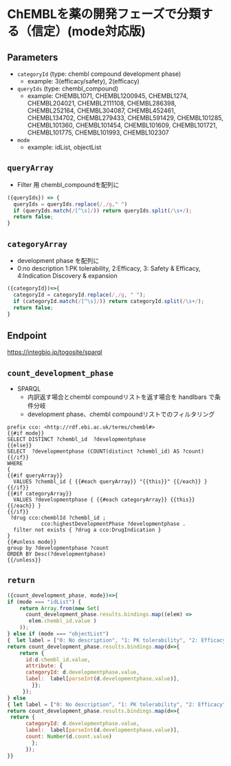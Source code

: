# ChEMBLを薬の開発フェーズで分類する（信定）(mode対応版)

## Parameters

* `categoryId` (type: chembl compound development phase)
  * example: 3(efficacy/safety), 2(efficacy)
* `queryIds` (type: chembl_compound)
  * example: CHEMBL1071, CHEMBL1200945, CHEMBL1274, CHEMBL204021, CHEMBL2111108, CHEMBL286398, CHEMBL252164, CHEMBL304087, CHEMBL452461, CHEMBL134702, CHEMBL279433, CHEMBL591429, CHEMBL101285, CHEMBL101360, CHEMBL101454, CHEMBL101609, CHEMBL101721, CHEMBL101775, CHEMBL101993, CHEMBL102307
* `mode`
  * example: idList, objectList

## `queryArray`
- Filter 用 chembl_compoundを配列に
```javascript
({queryIds}) => {
  queryIds = queryIds.replace(/,/g," ")
  if (queryIds.match(/[^\s]/)) return queryIds.split(/\s+/);
  return false;
}
```

## `categoryArray`
- development phase を配列に
- 0:no description  1:PK tolerability, 2:Efficacy, 3: Safety & Efficacy, 4:Indication Discovery & expansion
```javascript
({categoryId})=>{
  categoryId = categoryId.replace(/,/g, " ");
  if (categoryId.match(/[^\s]/)) return categoryId.split(/\s+/);
  return false;
}
```

## Endpoint

https://integbio.jp/togosite/sparql

## `count_development_phase`
- SPARQL
  - 内訳返す場合とchembl compoundリストを返す場合を handlbars で条件分岐
  - development phase、chembl compoundリストでのフィルタリング

```sparql
prefix cco: <http://rdf.ebi.ac.uk/terms/chembl#>
{{#if mode}}
SELECT DISTINCT ?chembl_id  ?developmentphase
{{else}}
SELECT  ?developmentphase (COUNT(distinct ?chembl_id) AS ?count)
{{/if}}
WHERE 
{
{{#if queryArray}}
  VALUES ?chembl_id { {{#each queryArray}} "{{this}}" {{/each}} }
{{/if}}
{{#if categoryArray}}
  VALUES ?developmentphase { {{#each categoryArray}} {{this}} {{/each}} }
{{/if}}
 ?drug cco:chemblId ?chembl_id ;
           cco:highestDevelopmentPhase ?developmentphase .
  filter not exists { ?drug a cco:DrugIndication }
}
{{#unless mode}}
group by ?developmentphase ?count
ORDER BY Desc(?developmentphase)
{{/unless}}
```

## `return`

```javascript
({count_development_phase, mode})=>{
if (mode === "idList") { 
    return Array.from(new Set(
      count_development_phase.results.bindings.map((elem) =>
       elem.chembl_id.value )                         
    ));
} else if (mode === "objectList") 
{  let label = ["0: No description", "1: PK tolerability", "2: Efficacy", "3: Safety & Efficacy", "4: Indication Discovery & expansion"];
return count_development_phase.results.bindings.map(d=>{ 
    return {
      id:d.chembl_id.value,
      attribute: {
      categoryId: d.developmentphase.value,
      label:  label[parseInt(d.developmentphase.value)],
        }};
     });	
} else 
{ let label = ["0: No description", "1: PK tolerability", "2: Efficacy", "3: Safety & Efficacy", "4: Indication Discovery & expansion"];
return count_development_phase.results.bindings.map(d=>{ 
 return {
      categoryId: d.developmentphase.value,
      label:  label[parseInt(d.developmentphase.value)],
      count: Number(d.count.value)
        };
      });
}}
```